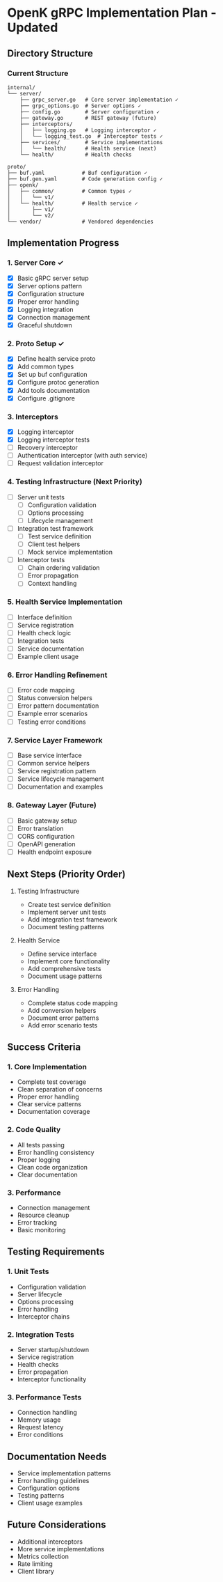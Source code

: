 # OpenK gRPC Implementation Plan - Updated

## Directory Structure

### Current Structure
```
internal/
└── server/              
    ├── grpc_server.go   # Core server implementation ✓
    ├── grpc_options.go  # Server options ✓
    ├── config.go        # Server configuration ✓
    ├── gateway.go       # REST gateway (future)
    ├── interceptors/    
    │   ├── logging.go   # Logging interceptor ✓
    │   └── logging_test.go  # Interceptor tests ✓
    ├── services/        # Service implementations
    │   └── health/      # Health service (next)
    └── health/          # Health checks

proto/                   
├── buf.yaml            # Buf configuration ✓
├── buf.gen.yaml        # Code generation config ✓
├── openk/              
│   ├── common/         # Common types ✓
│   │   └── v1/
│   └── health/         # Health service ✓
│       ├── v1/         
│       └── v2/         
└── vendor/             # Vendored dependencies
```

## Implementation Progress

### 1. Server Core ✓
- [x] Basic gRPC server setup
- [x] Server options pattern
- [x] Configuration structure
- [x] Proper error handling
- [x] Logging integration
- [x] Connection management
- [x] Graceful shutdown

### 2. Proto Setup ✓
- [x] Define health service proto
- [x] Add common types
- [x] Set up buf configuration
- [x] Configure protoc generation
- [x] Add tools documentation
- [x] Configure .gitignore

### 3. Interceptors
- [x] Logging interceptor
- [x] Logging interceptor tests
- [ ] Recovery interceptor
- [ ] Authentication interceptor (with auth service)
- [ ] Request validation interceptor

### 4. Testing Infrastructure (Next Priority)
- [ ] Server unit tests
  - [ ] Configuration validation
  - [ ] Options processing
  - [ ] Lifecycle management
- [ ] Integration test framework
  - [ ] Test service definition
  - [ ] Client test helpers
  - [ ] Mock service implementation
- [ ] Interceptor tests
  - [ ] Chain ordering validation
  - [ ] Error propagation
  - [ ] Context handling

### 5. Health Service Implementation
- [ ] Interface definition
- [ ] Service registration
- [ ] Health check logic
- [ ] Integration tests
- [ ] Service documentation
- [ ] Example client usage

### 6. Error Handling Refinement
- [ ] Error code mapping
- [ ] Status conversion helpers
- [ ] Error pattern documentation
- [ ] Example error scenarios
- [ ] Testing error conditions

### 7. Service Layer Framework
- [ ] Base service interface
- [ ] Common service helpers
- [ ] Service registration pattern
- [ ] Service lifecycle management
- [ ] Documentation and examples

### 8. Gateway Layer (Future)
- [ ] Basic gateway setup
- [ ] Error translation
- [ ] CORS configuration
- [ ] OpenAPI generation
- [ ] Health endpoint exposure

## Next Steps (Priority Order)

1. Testing Infrastructure
   - Create test service definition
   - Implement server unit tests
   - Add integration test framework
   - Document testing patterns

2. Health Service
   - Define service interface
   - Implement core functionality
   - Add comprehensive tests
   - Document usage patterns

3. Error Handling
   - Complete status code mapping
   - Add conversion helpers
   - Document error patterns
   - Add error scenario tests

## Success Criteria

### 1. Core Implementation
- Complete test coverage
- Clean separation of concerns
- Proper error handling
- Clear service patterns
- Documentation coverage

### 2. Code Quality
- All tests passing
- Error handling consistency
- Proper logging
- Clean code organization
- Clear documentation

### 3. Performance
- Connection management
- Resource cleanup
- Error tracking
- Basic monitoring

## Testing Requirements

### 1. Unit Tests
- Configuration validation
- Server lifecycle
- Options processing
- Error handling
- Interceptor chains

### 2. Integration Tests
- Server startup/shutdown
- Service registration
- Health checks
- Error propagation
- Interceptor functionality

### 3. Performance Tests
- Connection handling
- Memory usage
- Request latency
- Error conditions

## Documentation Needs
- Service implementation patterns
- Error handling guidelines
- Configuration options
- Testing patterns
- Client usage examples

## Future Considerations
- Additional interceptors
- More service implementations
- Metrics collection
- Rate limiting
- Client library